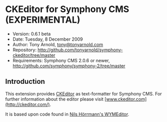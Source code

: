 # CKEditor for Symphony CMS (EXPERIMENTAL)

- Version: 0.6.1 beta
- Date: Tuesday, 8 December 2009
- Author: Tony Arnold, tony@tonyarnold.com
- Repository: <http://github.com/tonyarnold/symphony-ckeditor/tree/master>
- Requirements: Symphony CMS 2.0.6 or newer, <http://github.com/symphony/symphony-2/tree/master>

## Introduction

This extension provides [CKEditor](http://ckeditor.com/) as text-formatter for Symphony CMS. For further information about the editor please visit [www.ckeditor.com](http://ckeditor.com/).

It is based upon code found in [Nils H&ouml;rrmann's WYMEditor](http://github.com/nilshoerrmann/wymeditor).